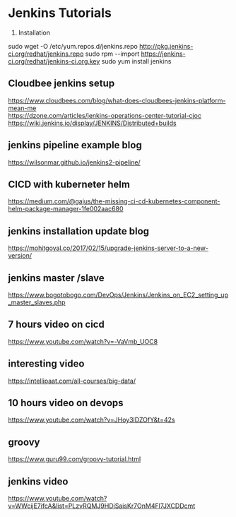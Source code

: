 Jenkins Tutorials
=================

1. Installation

sudo wget -O /etc/yum.repos.d/jenkins.repo http://pkg.jenkins-ci.org/redhat/jenkins.repo
sudo rpm --import https://jenkins-ci.org/redhat/jenkins-ci.org.key
sudo yum install jenkins



## Cloudbee jenkins setup 
https://www.cloudbees.com/blog/what-does-cloudbees-jenkins-platform-mean-me \
https://dzone.com/articles/jenkins-operations-center-tutorial-cjoc \
https://wiki.jenkins.io/display/JENKINS/Distributed+builds


## jenkins pipeline example blog
https://wilsonmar.github.io/jenkins2-pipeline/

## CICD with kuberneter helm
https://medium.com/@gajus/the-missing-ci-cd-kubernetes-component-helm-package-manager-1fe002aac680

## jenkins installation update blog
https://mohitgoyal.co/2017/02/15/upgrade-jenkins-server-to-a-new-version/

## jenkins master /slave
https://www.bogotobogo.com/DevOps/Jenkins/Jenkins_on_EC2_setting_up_master_slaves.php


## 7 hours video on cicd
https://www.youtube.com/watch?v=-VaVmb_UOC8

## interesting video
https://intellipaat.com/all-courses/big-data/


##  10 hours video on devops 
https://www.youtube.com/watch?v=JHoy3lDZOfY&t=42s


## groovy
https://www.guru99.com/groovy-tutorial.html
## jenkins video
https://www.youtube.com/watch?v=WWcijE7ifcA&list=PLzvRQMJ9HDiSaisKr7OnM4Fl7JXCDDcmt
